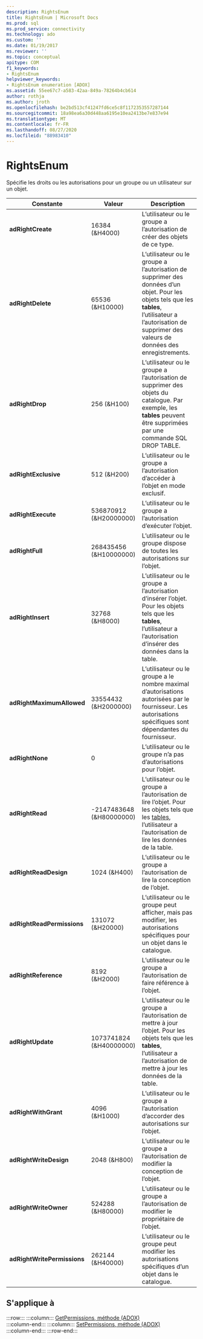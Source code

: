 ```yaml
---
description: RightsEnum
title: RightsEnum | Microsoft Docs
ms.prod: sql
ms.prod_service: connectivity
ms.technology: ado
ms.custom: ''
ms.date: 01/19/2017
ms.reviewer: ''
ms.topic: conceptual
apitype: COM
f1_keywords:
- RightsEnum
helpviewer_keywords:
- RightsEnum enumeration [ADOX]
ms.assetid: 55ee67c7-a583-42aa-849a-78264b4cb614
author: rothja
ms.author: jroth
ms.openlocfilehash: be2bd513cf41247fd6ce5c8f1172353557287144
ms.sourcegitcommit: 18a98ea6a30d448aa6195e10ea2413be7e837e94
ms.translationtype: MT
ms.contentlocale: fr-FR
ms.lasthandoff: 08/27/2020
ms.locfileid: "88983410"
---
```

# <a name="rightsenum"></a>RightsEnum
Spécifie les droits ou les autorisations pour un groupe ou un utilisateur sur un objet.  
  
|Constante|Valeur|Description|  
|--------------|-----------|-----------------|  
|**adRightCreate**|16384 (&H4000)|L’utilisateur ou le groupe a l’autorisation de créer des objets de ce type.|  
|**adRightDelete**|65536 (&H10000)|L’utilisateur ou le groupe a l’autorisation de supprimer des données d’un objet. Pour les objets tels que les **tables**, l’utilisateur a l’autorisation de supprimer des valeurs de données des enregistrements.|  
|**adRightDrop**|256 (&H100)|L’utilisateur ou le groupe a l’autorisation de supprimer des objets du catalogue. Par exemple, les **tables** peuvent être supprimées par une commande SQL DROP TABLE.|  
|**adRightExclusive**|512 (&H200)|L’utilisateur ou le groupe a l’autorisation d’accéder à l’objet en mode exclusif.|  
|**adRightExecute**|536870912 (&H20000000)|L’utilisateur ou le groupe a l’autorisation d’exécuter l’objet.|  
|**adRightFull**|268435456 (&H10000000)|L’utilisateur ou le groupe dispose de toutes les autorisations sur l’objet.|  
|**adRightInsert**|32768 (&H8000)|L’utilisateur ou le groupe a l’autorisation d’insérer l’objet. Pour les objets tels que les **tables**, l’utilisateur a l’autorisation d’insérer des données dans la table.|  
|**adRightMaximumAllowed**|33554432 (&H2000000)|L’utilisateur ou le groupe a le nombre maximal d’autorisations autorisées par le fournisseur. Les autorisations spécifiques sont dépendantes du fournisseur.|  
|**adRightNone**|0|L’utilisateur ou le groupe n’a pas d’autorisations pour l’objet.|  
|**adRightRead**|-2147483648 (&H80000000)|L’utilisateur ou le groupe a l’autorisation de lire l’objet. Pour les objets tels que les [tables](./table-object-adox.md), l’utilisateur a l’autorisation de lire les données de la table.|  
|**adRightReadDesign**|1024 (&H400)|L’utilisateur ou le groupe a l’autorisation de lire la conception de l’objet.|  
|**adRightReadPermissions**|131072 (&H20000)|L’utilisateur ou le groupe peut afficher, mais pas modifier, les autorisations spécifiques pour un objet dans le catalogue.|  
|**adRightReference**|8192 (&H2000)|L’utilisateur ou le groupe a l’autorisation de faire référence à l’objet.|  
|**adRightUpdate**|1073741824 (&H40000000)|L’utilisateur ou le groupe a l’autorisation de mettre à jour l’objet. Pour les objets tels que les **tables**, l’utilisateur a l’autorisation de mettre à jour les données de la table.|  
|**adRightWithGrant**|4096 (&H1000)|L’utilisateur ou le groupe a l’autorisation d’accorder des autorisations sur l’objet.|  
|**adRightWriteDesign**|2048 (&H800)|L’utilisateur ou le groupe a l’autorisation de modifier la conception de l’objet.|  
|**adRightWriteOwner**|524288 (&H80000)|L’utilisateur ou le groupe a l’autorisation de modifier le propriétaire de l’objet.|  
|**adRightWritePermissions**|262144 (&H40000)|L’utilisateur ou le groupe peut modifier les autorisations spécifiques d’un objet dans le catalogue.|  
  
## <a name="applies-to"></a>S'applique à  

:::row:::
    :::column:::
        [GetPermissions, méthode (ADOX)](./getpermissions-method-adox.md)  
    :::column-end:::
    :::column:::
        [SetPermissions, méthode (ADOX)](./setpermissions-method-adox.md)  
    :::column-end:::
:::row-end:::